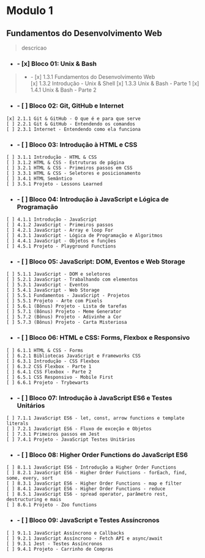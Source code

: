 # Modulo 1

## Fundamentos do Desenvolvimento Web

>descricao

### <ul><li>- [x] Bloco 01: Unix & Bash</li></ul>

   
><ul><li> -   [x] 1.3.1 Fundamentos do Desenvolvimento Web</li>
>[x] 1.3.2 Introdução - Unix & Shell
>[x] 1.3.3 Unix & Bash - Parte 1
>[x] 1.4.1 Unix & Bash - Parte 2</ul>

### <ul><li>- [ ] Bloco 02: Git, GitHub e Internet</li></ul>

    [x] 2.1.1 Git & GitHub - O que é e para que serve
    [ ] 2.2.1 Git & GitHub - Entendendo os comandos
    [ ] 2.3.1 Internet - Entendendo como ela funciona

### <ul><li>- [ ] Bloco 03: Introdução à HTML e CSS</li></ul>

    [ ] 3.1.1 Introdução - HTML & CSS
    [ ] 3.1.2 HTML & CSS - Estruturas de página
    [ ] 3.2.1 HTML & CSS - Primeiros passos em CSS
    [ ] 3.3.1 HTML & CSS - Seletores e posicionamento
    [ ] 3.4.1 HTML Semântico
    [ ] 3.5.1 Projeto - Lessons Learned

### <ul><li>- [ ] Bloco 04: Introdução à JavaScript e Lógica de Programação</li></ul>

    [ ] 4.1.1 Introdução - JavaScript
    [ ] 4.1.2 JavaScript - Primeiros passos
    [ ] 4.2.1 JavaScript - Array e loop For
    [ ] 4.3.1 JavaScript - Lógica de Programação e Algoritmos
    [ ] 4.4.1 JavaScript - Objetos e funções
    [ ] 4.5.1 Projeto - Playground Functions

### <ul><li>- [ ] Bloco 05: JavaScript: DOM, Eventos e Web Storage</ul></li>

    [ ] 5.1.1 JavaScript - DOM e seletores
    [ ] 5.2.1 JavaScript - Trabalhando com elementos
    [ ] 5.3.1 JavaScript - Eventos
    [ ] 5.4.1 JavaScript - Web Storage
    [ ] 5.5.1 Fundamentos - JavaScript - Projetos
    [ ] 5.5.1 Projeto - Arte com Pixels
    [ ] 5.6.1 (Bônus) Projeto - Lista de tarefas
    [ ] 5.7.1 (Bônus) Projeto - Meme Generator
    [ ] 5.7.2 (Bônus) Projeto - Adivinhe a Cor
    [ ] 5.7.3 (Bônus) Projeto - Carta Misteriosa

### <ul><li>- [ ] Bloco 06: HTML e CSS: Forms, Flexbox e Responsivo</ul></li>

    [ ] 6.1.1 HTML & CSS - Forms
    [ ] 6.2.1 Bibliotecas JavaScript e Frameworks CSS
    [ ] 6.3.1 Introdução - CSS Flexbox
    [ ] 6.3.2 CSS Flexbox - Parte 1
    [ ] 6.4.1 CSS Flexbox - Parte 2
    [ ] 6.5.1 CSS Responsivo - Mobile First
    [ ] 6.6.1 Projeto - Trybewarts

### <ul><li>- [ ] Bloco 07: Introdução à JavaScript ES6 e Testes Unitários</ul></li>

    [ ] 7.1.1 JavaScript ES6 - let, const, arrow functions e template literals
    [ ] 7.2.1 JavaScript ES6 - Fluxo de exceção e Objetos
    [ ] 7.3.1 Primeiros passos em Jest
    [ ] 7.4.1 Projeto - JavaScript Testes Unitários

### <ul><li>- [ ] Bloco 08: Higher Order Functions do JavaScript ES6</ul></li>

    [ ] 8.1.1 JavaScript ES6 - Introdução a Higher Order Functions
    [ ] 8.2.1 JavaScript ES6 - Higher Order Functions - forEach, find, some, every, sort
    [ ] 8.3.1 JavaScript ES6 - Higher Order Functions - map e filter
    [ ] 8.4.1 JavaScript ES6 - Higher Order Functions - reduce
    [ ] 8.5.1 JavaScript ES6 - spread operator, parâmetro rest, destructuring e mais
    [ ] 8.6.1 Projeto - Zoo functions

### <ul><li>- [ ] Bloco 09: JavaScript e Testes Assíncronos</ul></li>

    [ ] 9.1.1 JavaScript Assíncrono e Callbacks
    [ ] 9.2.1 JavaScript Assíncrono - Fetch API e async/await
    [ ] 9.3.1 Jest - Testes Assíncronos
    [ ] 9.4.1 Projeto - Carrinho de Compras
